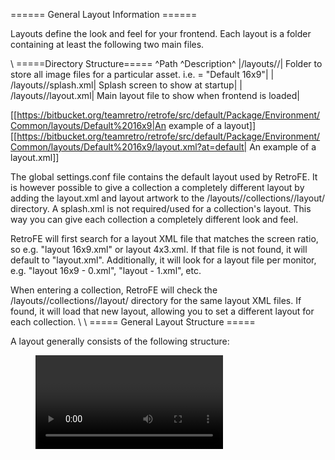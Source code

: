 ﻿====== General Layout Information ======

Layouts define the look and feel for your frontend. Each layout is a folder containing at least the following two main files. 

\\
=====Directory Structure=====
^Path ^Description^
|/layouts/<layout name>/| Folder to store all image files for a particular asset. i.e. <layout name> = "Default 16x9"|
| /layouts/<layout name>/splash.xml| Splash screen to show at startup|
| /layouts/<layout name>/layout.xml| Main layout file to show when frontend is loaded|

[[https://bitbucket.org/teamretro/retrofe/src/default/Package/Environment/Common/layouts/Default%2016x9|An example of a layout]]
[[https://bitbucket.org/teamretro/retrofe/src/default/Package/Environment/Common/layouts/Default%2016x9/layout.xml?at=default| An example of a layout.xml]]


The global settings.conf file contains the default layout used by RetroFE. It is however possible to give a collection a completely different layout by adding the layout.xml and layout artwork to the /layouts/<layout name>/collections/<collection name>/layout/ directory. A splash.xml is not required/used for a collection's layout. This way you can give each collection a completely different look and feel.

RetroFE will first search for a layout XML file that matches the screen ratio, so e.g. "layout 16x9.xml" or layout 4x3.xml. If that file is not found, it will default to "layout.xml". Additionally, it will look for a layout file per monitor, e.g. "layout 16x9 - 0.xml", "layout - 1.xml", etc.

When entering a collection, RetroFE will check the /layouts/<layout name>/collections/<collection name>/layout/ directory for the same layout XML files. If found, it will load that new layout, allowing you to set a different layout for each collection. 
\\
\\
===== General Layout Structure =====

A layout generally consists of the following structure:

  <layout>
   <sound/>
   <menu/>
   <video/>
   <image/>
   <text/>
   <reloadableAudio/>
   <reloadableVideo/>
   <reloadableImage/>
   <reloadableText/>
   <reloadableScrollingText/>
  </layout>
\\
===== <layout> Parameters =====

The <layout> tag can use the following parameters:

|width| The virtual width to use for this layout. This will be scaled automatically by the frontend if the screen resolution is different.|
|height|The virtual height to use for this layout. This will be scaled automatically by the frontend if the screen resolution is different.|
|loadFontSize| The size (quality) of the font to load. Lower font sizes is more blurred, Higher font sizes are a little more pixelated. It is best to set this to the same value as fontSize most used in the layout.|
|font| Location of the font (relative to the layout folder).|
|fontColor| Default RGB color of the font (in hex, i.e. “6699AA”).|
|fontSize| Default font size of to display if not specified by a component.|
|minShowTime|Minimum amount of time (in seconds) to show the current layout (only applicable in splash.xml).|


Example:
  <layout width="1920" height="1080" font="Roboto-Bold.ttf" loadFontSize="64" fontColor="dedede">

\\
=====<sound> Parameters=====

The <sound> tag can use the following parameters:

<sound>tag parameters 

^Tag ^Description^
|type|triggers on the following events: %%"%%load%%"%% %%(%%page load%%)%%, %%"%%unload%%"%% %%(%%page exit%%)%%, %%"%%highlight%%"%% %%(%%scroll%%)%%, %%"%%select%%"%% %%(%%entering game%%/%%sub-menu%%)%%.|
|src|Location of the sound file (relative to the layout folder).|


Example:

  <sound type="load" src="load.wav"/>

\\

=====<menu> Parameters=====

The <menu> tag is used to define a menu structure, and uses the following structure:

  <menu>
    <itemDefaults/>
    <item/>
  </menu>


The <menu> tag supports the following parameters:

^<menu> tag parameters^^ 
|type 	|The type of menu to display. Set to custom to specify all the points on the screen. Set to vertical to have a vertical scrolling list prebuilt for the layout|
|videoType 	|If specified, uses a videoto be displayed for each menu item (if it exists). Text will be used if the video as well as an image as specified under imageType could not be found.|
|imageType 	|If specified, uses an image to be displayed for each menu item (if it exists). Text will be used if the image could not be found.|
|orientation 	|Set to "horizontal" to use the Left/Right controls to scroll. set to "vertical" to use Up/Down.|
|scrollTime 	|The amount of time (in seconds) it takes for an item to scroll to the next point on the menu (i.e 0.750 = 750 milliseconds)|
|scrollAcceleration 	|The acceleration rate to scroll by when holding down the up/down/left/right scroll key|
|minScrollTime 	|The minimum amount of time (in seconds) it takes for an item to scroll to the next point in the menu that scrollAcceleration can reduce it to. |
|menuIndex      |The index at which the menu should be inserted in the menu hierarchy. If omitted, the menu will be inserted at the next index. This also allows multiple menus to be inserted at the same index, displaying multiple menus at the same time.|

\\
The <itemDefaults> tag supports the following parameters:

^<menu> <itemDefaults> tag parameters^^ 
|spacing |Used when the menu type is set to vertical. Defines the spacing in pixels for all edges of a menu item.|
|index |Used when the menu type is set to vertical. Specify a options for a particular menu item when in list mode (first=first visible item, last=last visible item, start=first - 1, end - last + 1)|
|font |Location of the font (relative to the layout folder).|
|fontColor |Default RGB color of the font (in hex, i.e. “6699AA”).|
|fontSize |Default font size of to display if not specified by a component.|
|loadFontSize|The size (quality) of the font to load. For the best results, use the same value as fontsize.|
|volume |Audio volume of the video: 0 = mute, 1=100% volume|

\\
The <item> tag supports the following parameters:

^<menu> <item> tag parameters ^^
|font 	|Location of the font (relative to the layout folder).|
|fontColor 	|Default RGB color of the font (in hex, i.e. “6699AA”).|
|fontSize 	|Default font size of to display if not specified by a component.|
|loadFontSize 	|The size (quality) of the font to load. For the best results, use the same value as fontsize.|
|volume |Audio volume of the video: 0 = mute, 1=100% volume|

For more information, see this [[https://bitbucket.org/teamretro/retrofe/src/default/Package/Environment/Common/layouts/Default%2016x9/layout.xml?at=default|example]] 
\\
\\
=====<video> Parameters=====

The <video> tag supports the following parameter:

^<image> tag parameters^^ 
|src 	|The location of the video to display (relative to the location of the active layout folder)|
|volume |Audio volume of the video: 0 = mute, 1=100% volume|


Example:

  <video src="intro.avi" volume="0.5" x="0" y="0" height="stretch" width="stretch" layer="0"/>

\\
\\
=====<image> Parameters=====

The <image> tag supports the following parameter:

^<image> tag parameters^^ 
|src 	|The location of the image to display (relative to the location of the active layout folder)|


Example:

  <image src="bg.png" x="0" y="0" height="stretch" width="stretch" layer="0"/>

\\
=====<text> Parameters=====

The <text> tag supports the following parameters:

^<text> tag parameters^^ 
|value 	|The text message to display|
|font 	|Location of the font (relative to the layout folder).|
|fontColor 	|Default RGB color of the font (in hex, i.e. “6699AA”).|
|fontSize 	|Default font size of to display if not specified by a component.|
|loadFontSize 	|The size (quality) of the font to load. For the best results, use the same value as fontsize.|


Example:

  <text value="Year:" x="300" y="850" xOrigin="right" yOrigin="top" fontSize="48" layer="7"/>
\\

=====<reloadableVideo> and <reloadableAudio> Parameters=====

The <reloadableVideo> and <reloadableAudio> tag can be used to display a video or audio (supported types are avi, mp4, wav, and mp3) of the selected item, and supports the following parameters:

^<reloadableVideo> and <reloadableAudio> tag parameters^^
|type 	|The type of video to display: “numberButtons”, “numberPlayers”, “ctrlType”, “numberJoyWays”, “rating”, “score”, “year”, “title”, “developer”, “manufacturer”, “genre”, “playlist”, “collectionName”, “collectionSize”, “collectionIndex”, “collectionIndexSize”, "isFavorite", or any type you pick where the title will be used as the name of the file.|
|imageType 	|The type of image to display if a video cannot be found: "numberButtons", "numberPlayers", "year", "title", "manufacturer", "genre".|
|mode 	|See mode attribute for more details.|
|textFallback 	|Set to true to have text displayed of a the item title if an image cannot be loaded.|
|font 	|Location of the font (relative to the layout folder).|
|fontColor 	|Default RGB color of the font (in hex, i.e. “6699AA”).|
|fontSize 	|Default font size of to display if not specified by a component.|
|loadFontSize 	|The size (quality) of the font to load. For the best results, use the same value as fontsize.|
|backgroundColor 	|Fill the component with a background color.|
|backgroundAlpha 	|Background color transparency: 0 = 0% visible, 0.5=50% visible, 1=100% visible|
|volume 	|Audio volume of the video: 0 = mute, 1=100% volume|
|jukebox        |yes = enable jukebox mode. This will disable the attract mode for this layout, and in stead start scrolling after this video/audio is done playing. Default is no.|
|jukeboxNumLoops |Number of loops to play the jukebox element before the jukebox mode is activated. Default is 1.|


Example:

  <reloadableVideo imageType="screenshot" x="400" y="300" xOrigin="center" yOrigin="center" height="480" maxWidth="640" layer="3"/>

\\
=====<reloadableImage> Parameters=====

The <reloadableImage> tag can be used to display an image of the selected item, and supports the following parameters:

^<reloadableImage> tag parameters^^ 
|type 	|The type of image to display: “numberButtons”, “numberPlayers”, “ctrlType”, “numberJoyWays”, “rating”, “score”, “year”, “title”, “developer”, “manufacturer”, “genre”, “playlist”, “collectionName”, “collectionSize”, “collectionIndex”, “collectionIndexSize”, or any type you pick where the title will be used as the name of the file.|
|mode 	|See mode attribute for more details|
|textFallback 	|Set to true to have text displayed of a the item title if an image cannot be loaded|
|font 	|Location of the font (relative to the layout folder).|
|fontColor 	|Default RGB color of the font (in hex, i.e. “6699AA”).|
|fontSize 	|Default font size of to display if not specified by a component.|
|loadFontSize 	|The size (quality) of the font to load. For the best results, use the same value as fontsize.|


Example:

  <reloadableImage type="logo" mode="system" x="1350" y="50" xOrigin="center" yOrigin="top" height="250" maxWidth="1100" layer="7"/>

\\

=====<reloadableText> Parameters=====

The <reloadableText> tag can be used to display textual information about the selected item, and supports the following parameters:

^<reloadableText> tag parameters^^ 
|type 	|The type of text to display: "time", "numberButtons", "numberPlayers", "ctrlType", "numberJoyWays", "rating", "score", "year", "title", "developer", "manufacturer", "genre", "playlist", "collectionName", "collectionSize", "collectionIndex", or "collectionIndexSize".|
|mode 	|See mode attribute for more details|
|font 	|Location of the font (relative to the layout folder).|
|fontColor 	|Default RGB color of the font (in hex, i.e. “6699AA”).|
|fontSize 	|Default font size of to display if not specified by a component.|
|loadFontSize 	|The size (quality) of the font to load. For the best results, use the same value as fontsize.|


Example:

  <reloadableText type="year" x="310" y="850" xOrigin="left" yOrigin="top" fontSize="48" maxWidth="300" layer="7"/>


The type="time" allows for an additional parameter: timeFormat, which follows the C++ [[http://en.cppreference.com/w/cpp/chrono/c/strftime|strftime]] abilities.

\\
=====<reloadableScrollingText> Parameters=====

The <reloadableScrollingText> tag can be used to display textual information about the selected item, loaded from a text file, and supports the following parameters:

^<reloadableScrollingText> tag parameters^^ 
|type 	|The type of text file to load. Files are generally placed as <collection name>/medium_artwork/<type>/<game name>.txt or <collection name>/system_artwork/<type>.txt. In addition, the following meta fields are supported: “numberButtons”, “numberPlayers”, “ctrlType”, “numberJoyWays”, “rating”, “score”, “year”, “title”, “developer”, “manufacturer”, “genre”, “playlist”, “collectionName”, “collectionSize”, “collectionIndex”, or “collectionIndexSize”.|
|mode 	|See mode attribute for more details.|
|font 	|Location of the font (relative to the layout folder).|
|fontColor 	|Default RGB color of the font (in hex, i.e. “6699AA”).|
|fontSize 	|Default font size of to display if not specified by a component.|
|loadFontSize 	|The size (quality) of the font to load. For the best results, use the same value as fontsize.|
|direction 	|The direction in which the text should scroll: horizontal, vertical.|
|scrollingSpeed 	|The speed at which the text should scroll in pixels per second.|
|startPosition 	|The x/y offset of the start position of the text.|
|startTime 	|The delay before the text starts scrolling.|
|endTime 	|The delay between the finish of the scroll, and restarting the display of the text.|
|alignment 	|The text alignment for vertical scrolls: left, right, centered, justified.|

The text will scroll across the screen until it is no longer visible. Then it will be reset. If the startPosition is 0, and the text fits within the defined size, the text will not scroll.

Example:

  <reloadableScrollingText type="story" alpha="0" x="145" y="355" xOrigin="left" yOrigin="top" width="940" height="215" font="MC360.ttf" fontSize="35" fontColor="f2f2f2" direction="vertical" alignment="justified" scrollingSpeed="15" startPosition="0" startTime="4" endTime="1" alpha="1" layer="7"/> 

\\
=====General Parameters=====

The other tags all support a general set of parameters:


^  Tag  ^  Description  ^
|x 	|X coordinate of where to place the component|
|y 	|Y coordinate of where to place the component|
|xOffset 	|Relative X offset of how many pixels to shift the object from x (x + xOffset)|
|yOffset 	|Relative Y offset of how many pixels to shift the object from y (y + yOffset)|
|xOrigin 	|X offset on image to use as the pin point for placement. Supports the special settings "left", "center", and "right".|
|yOrigin 	|Y offset on image to use as the pin point for placement. Supports the special settings "top", "center", and "bottom".|
|alpha 	|0 = 0% visible, 0.5=50% visible, 1=100% visible|
|angle 	|Angle to rotate image, in degrees|
|width 	|Width of the component. Image will be scaled appropriately if not specified. Supports the special settings "stretch".|
|height 	|Height of the component. Image will be scaled appropriately if not specified. Supports the special settings "stretch".|
|minWidth 	|Minimum width to allow the image to be (if scaling is needed)|
|minHeight 	|Minimum height to allow the image to be (if scaling is needed)|
|maxWidth 	|Maximum width to allow the image to be (if scaling is needed)|
|maxHeight 	|Maximum height to allow the image to be (if scaling is needed)|
|backgroundColor 	|Fill the component with a background color|
|backgroundAlpha 	|Background color transparency: 0 = 0% visible, 0.5=50% visible, 1=100% visible|
|reflection 	|Location of the reflection compared to the original image: top, bottom, left, right. Can be combined to show multiple reflections, e.g. topleft, leftright, topbottomright. |
|reflectionDistance 	|Distance between the reflection and the original image in pixels.|
|reflectionScale 	|Scale in vertical (reflection top/bottom) or horizontal (reflection left/right) direction of the reflection compared to the original image.|
|reflectionAlpha 	|Transparency of the reflection compared to the original image: 0 = 0% visible, 0.5=50% visible, 1=100% visible|
|containerX|X coordinate of the cropping container.|
|containerY|Y coordinate of the cropping container.|
|containerWidth|Width of the cropping container.|
|containerHeight|Height of the cropping container.|
|layer|Layer on which the item should be displayed: 0 = back, 19 = front |
|monitor|Monitor number on which the element should be displayed, starting from monitor 0.|
|menuScrollReload|Reload the art while the menu is scrolling when set to yes/true |

RetroFE supports 20 layers of images (0-19) to allow items to overlap in a controlled fashion.

Usage of the x/y/xOffset/yOffset/xOrigin/yOrigin parameters: 

{{:coordinates.png?600|}}

Usage of the xOffset/yOffset parameters is generally reserved for when you use values like "top|bottom|left|right|center" for x and/or y, e.g. x="center" xOffset="10" will place the object 10 pixels right of the center.


All these paremeters can also be used in animations to create an even more beautiful layout experience. These animations use the following syntax:

  <action type>
    <set duration="<time in seconds>"
      <animate type="<animation parameter>" from="<from setting>" to="<to setting>" algorithm="<algorithm_setting>"/>
    </set>
  </on<action_type>

It is possible to put multiple animates in the same set; these animations will happen at the same time. It is possible to put multiple sets in the same action type: these animations will happen in sequence. It is possible to omit the from attribute; this will animate from the current value. It is possible to use type="nop" (no operation), without any other attributes (<animate type="nop"/>. This can e.g. be used to delay an animation by preceding it with a set containing just a "nop" animation.


RetroFE supports the following action types: 

^  action types  ^^
|onEnter 	|Action happens on entering RetroFE.|
|onExit 	|Action happens on exiting RetroFE.|
|onIdle 	|Action happens continuously while no other animations are active for that object.|
|onMenuIdle 	|Action happens continuously while the menu isn't scrolling and no other animations are active for that object.|
|onMenuScroll 	|Action happens when the menu starts scrolling.|
|onHighlightEnter 	|Action happens when the item is being selected.|
|onHighlightExit 	|Action happens when item is no longer selected.|
|onMenuEnter 	|Action happens on entering a menu.|
|onMenuExit 	|Action happens on exiting a menu.|
|onGameEnter 	|Action happens on starting a game.|
|onGameExit 	|Action happens on quitting a game.|
|onPlaylistEnter 	|Action happens on entering a playlist.|
|onPlaylistExit 	|Action happens on exiting a playlist.|
|onMenuJumpEnter 	|Action happens on entering a jump in the menu (next/previous letter/page, random).|
|onMenuJumpExit 	|Action happens on exiting a jump in the menu (next/previous letter/page, random).|
|onAttractEnter 	|Action happens on entering attract mode.|
|onAttract 	|Action happens continuously while in attract mode.|
|onAttractExit 	|Action happens on exiting attract mode.|
The action type can be combined with a menuIndex attribute. This will force RetroFE to only activate the animation for the specified menu index, with 0 being the main menu. Some examples:
^  menuIndex  ^  Activated on  ^
| menuIndex="0"  | Activate the animation on the main menu. |
| menuIndex="1"  | Activate the animation on first submenu. |
| menuIndex="%%!%%0" | Activate the animation on every index except for the main menu. |
| menuIndex=">1" | Activate the animation on menu index 2, 3, 4, ... |
| menuIndex="<2" | Activate the animation on menu index 0 and 1. |
| menuIndex="i"  | Activate the animation when the index of the menu corresponds with the current menu index. This can only be used for animations for menu items. |
RetroFE supports the following algorithms:

^  action algorithms  ^^^^^
|easeInquadratic |easeOutquadratic |easeInoutquadratic |easeIncubic |easeOutcubic|
|easeInoutcubic |easeInquartic 	|easeOutquartic |easeInoutquartic |easeInquintic|
|easeOutquintic |easeInoutquintic |easeInsine |easeOutsine |easeInoutsine|
|easeInexponential |easeOutexponential 	|easeInoutexponential |easeIncircular |easeOutcircular|
|easeInoutcircular |linear|


Example:

  <image src="bg.png" x="0" y="0" height="stretch" width="stretch" layer="0">
    <onIdle>
      <set duration="2">
        <animate type="alpha" from="1" to="0.2" algorithm="easeinquadratic"/>
      </set>
      <set duration="1">
        <animate type="alpha" from="0.2" to="1" algorithm="easeinquadratic"/>
      </set>
    </onIdle>
  </image>
\\

=====Mode Attribute=====

Several parameters allow for a mode attribute: system, common, layout, systemlayout, and commonlayout. This attribute can be omitted. This attribute has the following effects:

Mode system and systemlayout use the information from the collection you're in rather than the selected item.

Mode layout, systemlayout, and commonlayout use the art in the layouts/<layout name>/collections/<collection name>/ directory rather than collections/<collection name>/ directory.

Mode common and commonlayout use the art in the collections/_common/medium_artwork directory rather than the collections/<collection name>/medium_artwork directory.

The item path also depends on whether the selected item is a collection or a game; it will select the first found file.


Example:

You're in the Main collection, have the SNES collection selected, and are displaying a reloadableImage of type "logo":

    No mode used:
        collections/Main/medium_artwork/logo/SNES.png
        collections/SNES/system_artwork/logo.png
        collections/Main/medium_artwork/logo/default.png
    Mode layout:
        layouts/<layout name>/collections/Main/medium_artwork/logo/SNES.png
        layouts/<layout name>/collections/SNES/system_artwork/logo.png
        layouts/<layout name>/collections/Main/medium_artwork/logo/default.png
    Mode system (not very useful in the main menu):
        collections/Main/medium_artwork/logo/Main.png
        collections/Main/system_artwork/logo.png
        collections/Main/medium_artwork/logo/default.png
    Mode systemlayout (not very useful in the main menu):
        layouts/<layout name>/collections/Main/medium_artwork/logo/Main.png
        layouts/<layout name>/collections/Main/system_artwork/logo.png
        layouts/<layout name>/collections/Main/system_artwork/default.png
    Mode common (not very useful for type logo):
        collections/_common/medium_artwork/logo/SNES.png
        collections/_common/medium_artwork/logo/default.png
    Mode commonlayout (not very useful for type logo):
        layouts/<layout name>/collections/_common/medium_artwork/logo/SNES.png
        layouts/<layout name>/collections/_common/medium_artwork/logo/default.png


Example:

You're in the SNES collection, have the 1942 game selected, and are displaying a reloadableImage of type "logo":

    No mode used:
        collections/SNES/medium_artwork/logo/1942.png
        collections/SNES/medium_artwork/logo/default.png
    Mode layout:
        layouts/<layout name>/collections/SNES/medium_artwork/logo/1942.png
        layouts/<layout name>/collections/SNES/medium_artwork/logo/default.png
    Mode system:
        collections/SNES/system_artwork/logo.png
    Mode systemlayout:
        layouts/<layout name>/collections/SNES/system_artwork/logo.png
    Mode common (not very useful for type logo):
        collections/_common/medium_artwork/logo/1942.png
        collections/_common/medium_artwork/logo/default.png
    Mode commonlayout (not very useful for type logo):
        layouts/<layout name>/collections/_common/medium_artwork/logo/1942.png
        layouts/<layout name>/collections/_common/medium_artwork/logo/default.png


Example:

You're in the SNES collection by Nintendo, have the 1942 game by Capcom selected, and are displaying a reloadableImage of type "manufacturer":

    No mode used:
        collections/SNES/medium_artwork/manufacturer/Capcom.png
        collections/SNES/medium_artwork/manufacturer/default.png
    Mode layout:
        layouts/<layout name>/collections/SNES/medium_artwork/manufacturer/Capcom.png
        layouts/<layout name>/collections/SNES/medium_artwork/manufacturer/default.png
    Mode system:
        collections/SNES/system_artwork/Nintendo.png
    Mode systemlayout:
        layouts/<layout name>/collections/SNES/system_artwork/Nintendo.png
    Mode common:
        collections/_common/medium_artwork/manufacturer/Capcom.png
        collections/_common/medium_artwork/manufacturer/default.png
    Mode commonlayout:
        layouts/<layout name>/collections/_common/medium_artwork/manufacturer/Capcom.png
        layouts/<layout name>/collections/_common/medium_artwork/manufacturer/default.png
